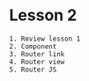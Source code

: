 # Lesson 2
    1. Review lesson 1
    2. Component
    3. Router link 
    4. Router view
    5. Router JS